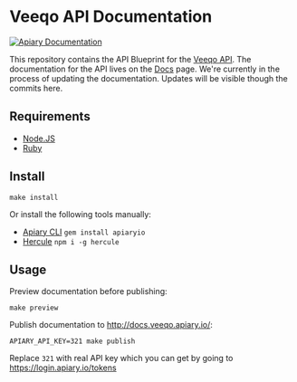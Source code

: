 # Veeqo API Documentation

[![Apiary Documentation](https://img.shields.io/badge/Apiary-Documented-blue.svg)](http://docs.veeqo.apiary.io/)

This repository contains the API Blueprint for the [Veeqo API][]. 
The documentation for the API lives on the [Docs][] page.
We're currently in the process of updating the documentation. 
Updates will be visible though the commits here.

## Requirements

* [Node.JS](https://nodejs.org/)
* [Ruby](https://www.ruby-lang.org/)

## Install

    make install

Or install the following tools manually:

* [Apiary CLI](https://help.apiary.io/tools/apiary-cli/) `gem install apiaryio`
* [Hercule](https://github.com/jamesramsay/hercule) `npm i -g hercule`

## Usage

Preview documentation before publishing:

    make preview

Publish documentation to <http://docs.veeqo.apiary.io/>:

    APIARY_API_KEY=321 make publish

Replace `321` with real API key which you can get by going to <https://login.apiary.io/tokens>

[Veeqo API]: https://developer.veeqo.com
[Docs]: https://developer.veeqo.com/docs
